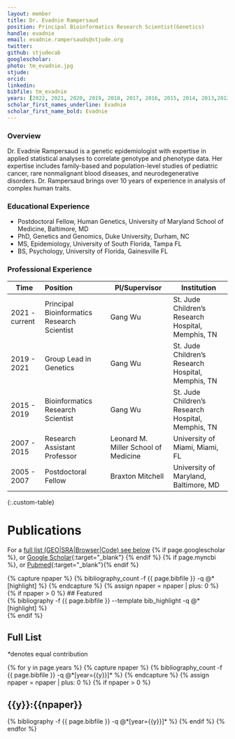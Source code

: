 ```yaml
---
layout: member
title: Dr. Evadnie Rampersaud
position: Principal Bioinformatics Research Scientist(Genetics)
handle: evadnie
email: evadnie.rampersauds@stjude.org
twitter:
github: stjudecab
googlescholar:
photo: tm_evadnie.jpg
stjude:
orcid:
linkedin:
bibfile: tm_evadnie
years: [2022, 2021, 2020, 2019, 2018, 2017, 2016, 2015, 2014, 2013,2012,2011,2010,2009,2008,2007,2006,2005,2004,2003,2002,2001,2000,1999,1998]
scholar_first_names_underline: Evadnie
scholar_first_name_bold: Evadnie
---
```


### Overview
Dr. Evadnie Rampersaud is a genetic epidemiologist with expertise in applied statistical analyses to correlate genotype and phenotype data.  Her expertise includes family-based and population-level studies of pediatric cancer, rare nonmalignant blood diseases, and neurodegenerative disorders. Dr. Rampersaud brings over 10 years of experience in analysis of complex human traits.


### Educational Experience
- Postdoctoral Fellow, Human Genetics, University of Maryland School of Medicine, Baltimore, MD
- PhD, Genetics and Genomics, Duke University, Durham, NC
- MS, Epidemiology, University of South Florida, Tampa FL
- BS, Psychology, University of Florida, Gainesville FL

### Professional Experience

Time           | Position                                    | PI/Supervisor                        | Institution                                        |
-----------    | :-----------                                | -----------                          | -----------                                        |
2021 - current | Principal Bioinformatics Research Scientist | Gang Wu                              | St. Jude Children’s Research Hospital, Memphis, TN |
2019 - 2021    | Group Lead in Genetics                      | Gang Wu                              | St. Jude Children’s Research Hospital, Memphis, TN |
2015 - 2019    | Bioinformatics Research Scientist           | Gang Wu                              | St. Jude Children’s Research Hospital, Memphis, TN |
2007 - 2015    | Research Assistant Professor                | Leonard M. Miller School of Medicine | University of Miami, Miami, FL                     |
2005 - 2007    | Postdoctoral Fellow                         | Braxton Mitchell                     | University of Maryland, Baltimore, MD              |
{:.custom-table}

<!--more-->

# Publications

For a [full list (GEO\|SRA\|Browser\|Code) see below](#full-list)
{% if page.googlescholar %}, or [Google Scholar](https://scholar.google.com/citations?user={{page.googlescholar}}){:target="_blank"}
{% endif %} {% if page.myncbi %}, or [Pubmed](https://www.ncbi.nlm.nih.gov/myncbi/{{page.myncbi}}/bibliography/public/){:target="_blank"}{% endif %}


<div class="row">
  {% capture npaper %}
    {% bibliography_count -f {{ page.bibfile }} -q @*[highlight] %}
  {% endcapture %}
  {% assign npaper = npaper | plus: 0 %}
  {% if npaper > 0 %}
## Featured

<div class="publications_highlight">
  {% bibliography -f {{ page.bibfile }} --template bib_highlight -q @*[highlight] %}
</div>
{% endif %}

</div>

## Full List

<nobr><em>*</em>denotes equal contribution</nobr>
<div class="publications">
{% for y in page.years %}
  {% capture npaper %}
    {% bibliography_count -f {{ page.bibfile }} -q @*[year={{y}}]* %}
  {% endcapture %}
  {% assign npaper = npaper | plus: 0 %}
  {% if npaper > 0 %}
  <h2 class="year">{{y}}:{{npaper}}</h2>
  {% bibliography -f {{ page.bibfile }} -q @*[year={{y}}]* %}
  {% endif %}
{% endfor %}
</div>
